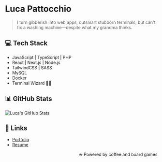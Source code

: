 # Luca Pattocchio

> I turn gibberish into web apps, outsmart stubborn terminals, but can't fix a washing machine—despite what my grandma thinks.

## 💻 Tech Stack
- JavaScript | TypeScript | PHP
- React | Next.js | Node.js
- TailwindCSS | SASS
- MySQL
- Docker
- Terminal Wizard 🧙‍♂️

## 📊 GitHub Stats
![Luca's GitHub Stats](https://github-readme-stats.vercel.app/api?username=Kasui92&show_icons=true&theme=tokyonight)

## 🔗 Links
- [Portfolio](https://lucapattocchio.dev)
- [Resume](https://lucapattocchio.dev/CV-LucaPattocchio.pdf)

<div align="right">☕️ Powered by coffee and board games</div>
